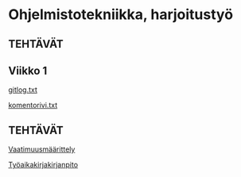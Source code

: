# Ohjelmistotekniikka, harjoitustyö #

## TEHTÄVÄT ##

## Viikko 1 ##
[gitlog.txt](https://github.com/Yahimoh/ot-harjoitustyo/blob/main/laskarit/viikko1/gitlog.txt)

[komentorivi.txt](https://github.com/Yahimoh/ot-harjoitustyo/blob/main/laskarit/viikko1/komentorivi.txt)


## TEHTÄVÄT ##
[Vaatimuusmäärittely](https://github.com/Yahimoh/ot-harjoitustyo/blob/main/Dokumentaatio/Vaatimuusmaarittely.md)

[Työaikakirjakirjanpito](https://github.com/Yahimoh/ot-harjoitustyo/blob/main/Dokumentaatio/Tyoaikakirjanpito.md)
